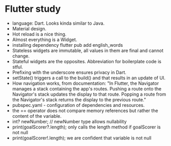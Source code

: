 # Flutter study
- language: Dart. Looks kinda similar to Java.
- Material design.
- Hot reload is a nice thing.
- Almost everything is a Widget.
- installing dependency flutter pub add english_words
- Stateless widgets are immutable, all values in them are final and cannot change.
- Stateful widgets are the opposites. Abbreviation for boilerplate code is stful.
- Prefixing with the underscore ensures privacy in Dart.
- setState() triggers a call to the build() and that results in an update of UI.
- How navigation works, from documentation: "In Flutter, the Navigator manages a stack containing the app's routes. Pushing a route onto the Navigator's stack updates the display to that route. Popping a route from the Navigator's stack returns the display to the previous route."
- pubspec.yaml - configuration of dependencies and resources.
- the == operator does not compare 
memory references but rather the content of the variable.
- int? newNumber; // newNumber type allows nullability
- print(goalScorer?.length); only calls the length method if goalScorer is not null
- print(goalScorer!.length); we are confident that variable is not null
